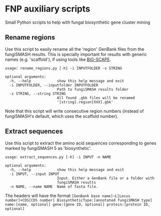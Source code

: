 # FNP auxiliary scripts

Small Python scripts to help with fungal biosynthetic gene cluster mining

## Rename regions

Use this script to easily rename all the 'region' GenBank files from the fungiSMASH results. This is specially important for results with generic names (e.g. 'scaffold'), if using tools like [BiG-SCAPE](https://git.wur.nl/medema-group/BiG-SCAPE/).

```
usage: rename_regions.py [-h] -i INPUTFOLDER -s STRING

optional arguments:
  -h, --help            show this help message and exit
  -i INPUTFOLDER, --inputfolder INPUTFOLDER
                        Path to fungiSMASH results folder
  -s STRING, --string STRING
                        All found .gbk files will be renamed
                        '[string].region[XXX].gbk'
```

Note that this script will write consecutive region numbers (instead of fungiSMASH's default, which uses the scaffold number).

## Extract sequences

Use this script to extract the amino acid sequences corresponding to genes marked by fungiSMASH 5 as 'biosynthetic'.

```
usage: extract_sequences.py [-h] -i INPUT -n NAME

optional arguments:
  -h, --help            show this help message and exit
  -i INPUT, --input INPUT
                        Input. Either a GenBank file or a folder with
                        fungiSMASH results
  -n NAME, --name NAME  Name of fasta file.
```

The headers will have the format `[GenBank base name]~L[Locus number]+CDS[CDS number] BiosyntheticType:[annotated fungiSMASH type] name:[name, optional] gene:[gene ID, optional] protein:[protein ID, optional]`
